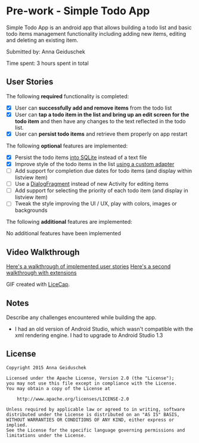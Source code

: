 # Pre-work - Simple Todo App

Simple Todo App is an android app that allows building a todo list and basic todo items management functionality including adding new items, editing and deleting an existing item.

Submitted by: Anna Geiduschek

Time spent: 3 hours spent in total

## User Stories

The following **required** functionality is completed:

* [X] User can **successfully add and remove items** from the todo list
* [X] User can **tap a todo item in the list and bring up an edit screen for the todo item** and then have any changes to the text reflected in the todo list.
* [X] User can **persist todo items** and retrieve them properly on app restart

The following **optional** features are implemented:

* [X] Persist the todo items [into SQLite](http://guides.codepath.com/android/Persisting-Data-to-the-Device#sqlite) instead of a text file
* [X] Improve style of the todo items in the list [using a custom adapter](http://guides.codepath.com/android/Using-an-ArrayAdapter-with-ListView)
* [ ] Add support for completion due dates for todo items (and display within listview item)
* [ ] Use a [DialogFragment](http://guides.codepath.com/android/Using-DialogFragment) instead of new Activity for editing items
* [ ] Add support for selecting the priority of each todo item (and display in listview item)
* [ ] Tweak the style improving the UI / UX, play with colors, images or backgrounds

The following **additional** features are implemented:

No additional features have been implemented

## Video Walkthrough 

[Here's a walkthrough of implemented user stories](https://www.dropbox.com/s/7po6gxijimp4ev1/TodoListApp.gif)
[Here's a second walkthrough with extensions](https://www.dropbox.com/s/ahgyedow24utfr3/TodoListApp-extensions.gif)

GIF created with [LiceCap](http://www.cockos.com/licecap/).

## Notes

Describe any challenges encountered while building the app.
- I had an old version of Android Studio, which wasn't compatible with the xml rendering engine. I had to upgrade to Android Studio 1.3

## License

    Copyright 2015 Anna Geiduschek

    Licensed under the Apache License, Version 2.0 (the "License");
    you may not use this file except in compliance with the License.
    You may obtain a copy of the License at

        http://www.apache.org/licenses/LICENSE-2.0

    Unless required by applicable law or agreed to in writing, software
    distributed under the License is distributed on an "AS IS" BASIS,
    WITHOUT WARRANTIES OR CONDITIONS OF ANY KIND, either express or implied.
    See the License for the specific language governing permissions and
    limitations under the License.
